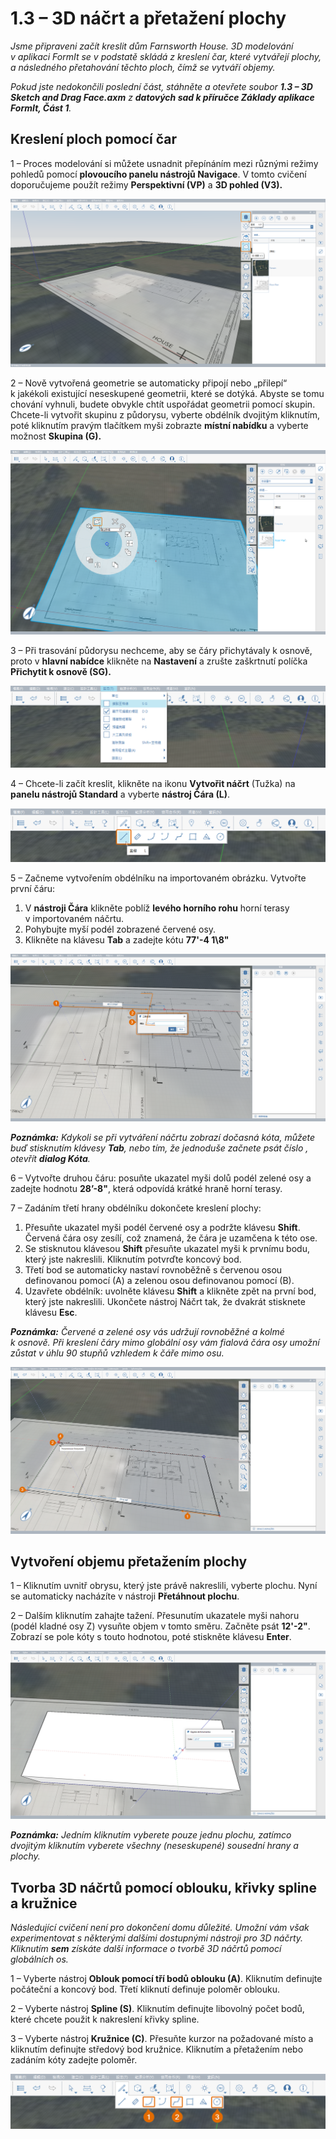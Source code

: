 # 1.3 – 3D náčrt a přetažení plochy

_Jsme připraveni začít kreslit dům Farnsworth House. 3D modelování v aplikaci FormIt se v podstatě skládá z kreslení čar, které vytvářejí plochy, a následného přetahování těchto ploch, čímž se vytváří objemy._

_Pokud jste nedokončili poslední část, stáhněte a otevřete soubor_ _**1.3 – 3D Sketch and Drag Face.axm**_ _z_ _**datových sad k příručce Základy aplikace FormIt, Část 1**._

## **Kreslení ploch pomocí čar**

1 – Proces modelování si můžete usnadnit přepínáním mezi různými režimy pohledů pomocí **plovoucího panelu nástrojů Navigace**. V tomto cvičení doporučujeme použít režimy **Perspektivní (VP)** a **3D pohled (V3).**

![](<../../.gitbook/assets/0 (4).png>)

2 – Nově vytvořená geometrie se automaticky připojí nebo „přilepí“ k jakékoli existující neseskupené geometrii, které se dotýká. Abyste se tomu chování vyhnuli, budete obvykle chtít uspořádat geometrii pomocí skupin. Chcete-li vytvořit skupinu z půdorysu, vyberte obdélník dvojitým kliknutím, poté kliknutím pravým tlačítkem myši zobrazte **místní nabídku** a vyberte možnost **Skupina (G).**

![](<../../.gitbook/assets/1 (2).png>)

3 – Při trasování půdorysu nechceme, aby se čáry přichytávaly k osnově, proto v **hlavní nabídce** klikněte na **Nastavení** a zrušte zaškrtnutí políčka **Přichytit k osnově (SG).**

![](<../../.gitbook/assets/2 (12).png>)

4 – Chcete-li začít kreslit, klikněte na ikonu **Vytvořit náčrt** (Tužka) na **panelu nástrojů Standard** a vyberte **nástroj Čára (L)**.

![](<../../.gitbook/assets/3 (17).png>)

5 – Začneme vytvořením obdélníku na importovaném obrázku. Vytvořte první čáru:

1. V **nástroji Čára** klikněte poblíž **levého horního rohu** horní terasy v importovaném náčrtu.
2. Pohybujte myší podél zobrazené červené osy.
3. Klikněte na klávesu **Tab** a zadejte kótu **77'-4 1\8"**

![](<../../.gitbook/assets/4 (16).png>)

_**Poznámka:** Kdykoli se při vytváření náčrtu zobrazí dočasná kóta, můžete buď stisknutím klávesy_ _**Tab**, nebo tím, že jednoduše začnete psát číslo_ _, otevřít_ _**dialog Kóta**._

6 – Vytvořte druhou čáru: posuňte ukazatel myši dolů podél zelené osy a zadejte hodnotu **28’-8"**, která odpovídá krátké hraně horní terasy.

7 – Zadáním třetí hrany obdélníku dokončete kreslení plochy:

1. Přesuňte ukazatel myši podél červené osy a podržte klávesu **Shift**. Červená čára osy zesílí, což znamená, že čára je uzamčena k této ose.
2. Se stisknutou klávesou **Shift** přesuňte ukazatel myši k prvnímu bodu, který jste nakreslili. Kliknutím potvrďte koncový bod.
3. Třetí bod se automaticky nastaví rovnoběžně s červenou osou definovanou pomocí (A) a zelenou osou definovanou pomocí (B).
4. Uzavřete obdélník: uvolněte klávesu **Shift** a klikněte zpět na první bod, který jste nakreslili. Ukončete nástroj Náčrt tak, že dvakrát stisknete klávesu **Esc**.

_**Poznámka:**_ _Červené a zelené osy vás udržují rovnoběžné a kolmé k osnově. Při kreslení čáry mimo globální osy vám fialová čára osy umožní zůstat v úhlu 90 stupňů vzhledem k čáře mimo osu._

![](<../../.gitbook/assets/5 (2) (1).png>)

## **Vytvoření objemu přetažením plochy**

1 – Kliknutím uvnitř obrysu, který jste právě nakreslili, vyberte plochu. Nyní se automaticky nacházíte v nástroji **Přetáhnout plochu**.

2 – Dalším kliknutím zahajte tažení. Přesunutím ukazatele myši nahoru (podél kladné osy Z) vysuňte objem v tomto směru. Začněte psát **12'-2"**. Zobrazí se pole kóty s touto hodnotou, poté stiskněte klávesu **Enter**.

![](<../../.gitbook/assets/6 (3) (1).png>)

_**Poznámka:**_ _Jedním_ _kliknutím_ _vyberete pouze jednu plochu, zatímco_ _dvojitým kliknutím_ _vyberete všechny (neseskupené) sousední hrany a plochy._

## **Tvorba 3D náčrtů pomocí oblouku, křivky spline a kružnice**

_Následující cvičení není pro dokončení domu důležité. Umožní vám však experimentovat s některými dalšími dostupnými nástroji pro 3D náčrty. Kliknutím_ _**sem**_ _získáte další informace o tvorbě 3D náčrtů pomocí globálních os._

1 – Vyberte nástroj **Oblouk pomocí tří bodů oblouku (A)**. Kliknutím definujte počáteční a koncový bod. Třetí kliknutí definuje poloměr oblouku.

2 – Vyberte nástroj **Spline (S)**. Kliknutím definujte libovolný počet bodů, které chcete použit k nakreslení křivky spline.

3 – Vyberte nástroj **Kružnice (C)**. Přesuňte kurzor na požadované místo a kliknutím definujte středový bod kružnice. Kliknutím a přetažením nebo zadáním kóty zadejte poloměr.

![](<../../.gitbook/assets/7 (7).png>)

